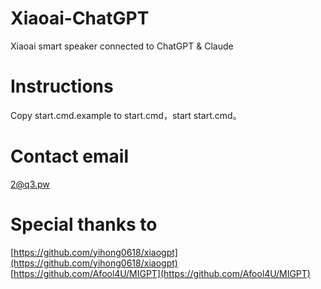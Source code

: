 # Xiaoai-ChatGPT
Xiaoai smart speaker connected to ChatGPT & Claude 

# Instructions

Copy start.cmd.example to start.cmd，start start.cmd。

# Contact email
2@q3.pw

# Special thanks to

[https://github.com/yihong0618/xiaogpt](https://github.com/yihong0618/xiaogpt)
[https://github.com/Afool4U/MIGPT](https://github.com/Afool4U/MIGPT)

